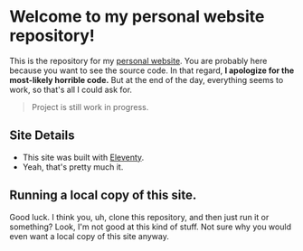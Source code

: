 # Welcome to my personal website repository!

This is the repository for my [personal website](). You are probably here because you want to see the source code. In that regard, **I apologize for the most-likely horrible code.** But at the end of the day, everything seems to work, so that's all I could ask for.

> Project is still work in progress.

## Site Details

* This site was built with [Eleventy](https://www.11ty.dev/).
* Yeah, that's pretty much it.

## Running a local copy of this site.

Good luck. I think you, uh, clone this repository, and then just run it or something? Look, I'm not good at this kind of stuff. Not sure why you would even want a local copy of this site anyway.